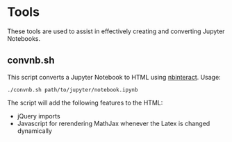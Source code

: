 # Tools

These tools are used to assist in effectively creating and converting Jupyter Notebooks.

## convnb.sh
This script converts a Jupyter Notebook to HTML using [nbinteract](https://www.nbinteract.com/). Usage:
```shell
./convnb.sh path/to/jupyter/notebook.ipynb
```
The script will add the following features to the HTML:
* jQuery imports
* Javascript for rerendering MathJax whenever the Latex is changed dynamically
